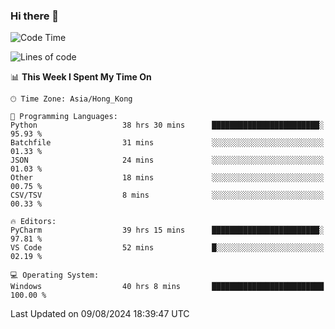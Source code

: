 ### Hi there 👋

<!--
**RoiexLee/RoiexLee** is a ✨ _special_ ✨ repository because its `README.md` (this file) appears on your GitHub profile.

Here are some ideas to get you started:

- 🔭 I’m currently working on ...
- 🌱 I’m currently learning ...
- 👯 I’m looking to collaborate on ...
- 🤔 I’m looking for help with ...
- 💬 Ask me about ...
- 📫 How to reach me: ...
- 😄 Pronouns: ...
- ⚡ Fun fact: ...
-->

<!--START_SECTION:waka-->
![Code Time](http://img.shields.io/badge/Code%20Time-650%20hrs%2059%20mins-blue)

![Lines of code](https://img.shields.io/badge/From%20Hello%20World%20I%27ve%20Written-38.4%20thousand%20lines%20of%20code-blue)

📊 **This Week I Spent My Time On** 

```text
🕑︎ Time Zone: Asia/Hong_Kong

💬 Programming Languages: 
Python                   38 hrs 30 mins      ████████████████████████░   95.93 % 
Batchfile                31 mins             ░░░░░░░░░░░░░░░░░░░░░░░░░   01.33 % 
JSON                     24 mins             ░░░░░░░░░░░░░░░░░░░░░░░░░   01.03 % 
Other                    18 mins             ░░░░░░░░░░░░░░░░░░░░░░░░░   00.75 % 
CSV/TSV                  8 mins              ░░░░░░░░░░░░░░░░░░░░░░░░░   00.33 % 

🔥 Editors: 
PyCharm                  39 hrs 15 mins      ████████████████████████░   97.81 % 
VS Code                  52 mins             █░░░░░░░░░░░░░░░░░░░░░░░░   02.19 % 

💻 Operating System: 
Windows                  40 hrs 8 mins       █████████████████████████   100.00 % 
```


 Last Updated on 09/08/2024 18:39:47 UTC
<!--END_SECTION:waka-->
